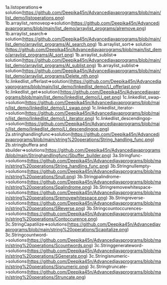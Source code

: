 1a.listoperations=> solution(https://github.com/Deepika45n/Advancedjavaprograms/blob/main/list_demo/listoperations.png)
1b.arraylist_removeop=>solution(https://github.com/Deepika45n/Advancedjavaprograms/blob/main/list_demo/arraylist_programs/alremove.png)
1b.arraylist_search=> solution(https://github.com/Deepika45n/Advancedjavaprograms/blob/main/list_demo/arraylist_programs/Al_search.png)
1b.arraylist_sort=> solution (https://github.com/Deepika45n/Advancedjavaprograms/blob/main/list_demo/arraylist_programs/Al_sort.png)
1b.arraylist_sublist=> solution(https://github.com/Deepika45n/Advancedjavaprograms/blob/main/list_demo/arraylist_programs/Al_sublist.png)
1b.arraylist_sublist=> solution(https://github.com/Deepika45n/Advancedjavaprograms/blob/main/list_demo/arraylist_programs/Delete_nth.png)
1c.linkedlist_offerlast=>solution((https://github.com/Deepika45n/Advancedjavaprograms/blob/main/list_demo/linkedlist_demo/Ll_offerlast.png)
1c.linkedlist_get=>solution((https://github.com/Deepika45n/Advancedjavaprograms/blob/main/list_demo/linkedlist_demo/Ll_get.png)
1c.linkedlist_swap->solution(https://github.com/Deepika45n/Advancedjavaprograms/blob/main/list_demo/linkedlist_demo/Ll_swap.png)
1c.linkedlist_iterator->solution(https://github.com/Deepika45n/Advancedjavaprograms/blob/main/list_demo/linkedlist_demo/Ll_iterator.png)
1c.linkedlist_descendingop->solution(https://github.com/Deepika45n/Advancedjavaprograms/blob/main/list_demo/linkedlist_demo/Ll_descendingop.png)
2a.stringhandlingfunc=>solution(https://github.com/Deepika45n/Advancedjavaprograms/blob/main/string%20operations/String_handling_func.png)
2b.stringbuffera and sbuilder=>solutions(https://github.com/Deepika45n/Advancedjavaprograms/blob/main/Stringhandlingfunc/Sbuffer_builder.png)
3a.Stringfunc->solutions(https://github.com/Deepika45n/Advancedjavaprograms/blob/main/string%20operations/String_handling_func.png)
3b.Stringnullempty->solutions(https://github.com/Deepika45n/Advancedjavaprograms/blob/main/string%20operations/Snull.png)
3b.Stringpalindrome->solutions(https://github.com/Deepika45n/Advancedjavaprograms/blob/main/string%20operations/Spalindrome.png)
3b.Stringremovewhitespace->solutions(https://github.com/Deepika45n/Advancedjavaprograms/blob/main/string%20operations/Sremovewhitespace.png)
3b.Stringreverse->solutions(https://github.com/Deepika45n/Advancedjavaprograms/blob/main/string%20operations/SReverse.png)
3b.Stringcountoccurences->solutions(https://github.com/Deepika45n/Advancedjavaprograms/blob/main/string%20operations/Contoccurence.png)
3c.StringCapatilize=>solutions(https://github.com/Deepika45n/Advancedjavaprograms/blob/main/string%20operations/Scapitalize.png)
3c.Stringcountword->solutions(https://github.com/Deepika45n/Advancedjavaprograms/blob/main/string%20operations/Scountwords.png)
3c.Stringgenerateword->solutions(https://github.com/Deepika45n/Advancedjavaprograms/blob/main/string%20operations/SGenerate.png)
3c.Stringisnumeric->solutions(https://github.com/Deepika45n/Advancedjavaprograms/blob/main/string%20operations/Sisnumeric.png)
3c.Stringtruncate->solutions(https://github.com/Deepika45n/Advancedjavaprograms/blob/main/string%20operations/Struncate.png)

















